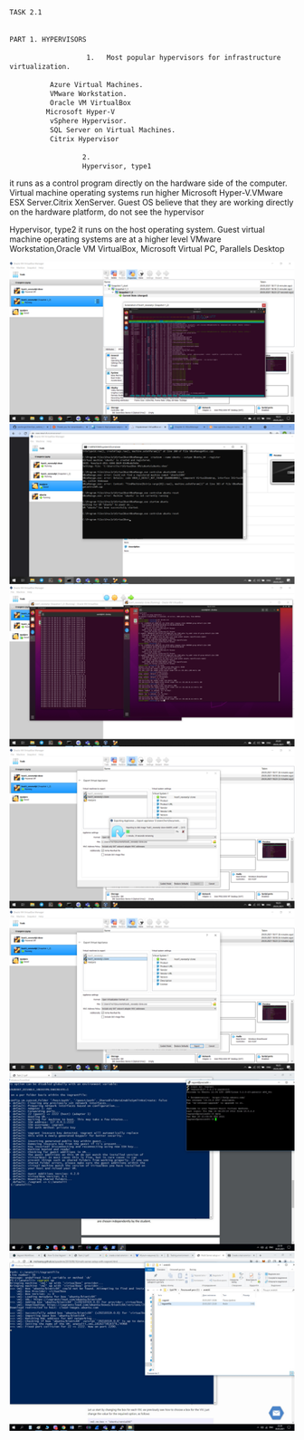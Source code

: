                                                                              TASK 2.1
                                                                          
                                                                          PART 1. HYPERVISORS
                                                                          
                       1.   Most popular hypervisors for infrastructure virtualization.
              
              Azure Virtual Machines.
              VMware Workstation.
              Oracle VM VirtualBox
             Microsoft Hyper-V
              vSphere Hypervisor.
              SQL Server on Virtual Machines.
              Citrix Hypervisor

                      2.
                      Hypervisor, type1
it runs as a control program directly on the hardware side of the computer. Virtual machine operating systems run higher
Microsoft Hyper-V.VMware ESX Server.Citrix XenServer.
Guest OS believe that they are working directly on the hardware platform, do not see the hypervisor

Hypervisor, type2
it runs on the host operating system. Guest virtual machine operating systems are at a higher level
VMware Workstation,Oracle VM VirtualBox, Microsoft Virtual PC, Parallels Desktop

                                                                     

![alt text](https://github.com/anvforgit/DevOps_online_Dnipro_2021Q2/blob/3a129632441273a1e4a48fb9d8da5093241ed954/M2/task2.1/screenshots/vbox_1.png)
![alt text](https://github.com/anvforgit/DevOps_online_Dnipro_2021Q2/blob/3a129632441273a1e4a48fb9d8da5093241ed954/M2/task2.1/screenshots/vbox_2.png)
![alt text](https://github.com/anvforgit/DevOps_online_Dnipro_2021Q2/blob/3a129632441273a1e4a48fb9d8da5093241ed954/M2/task2.1/screenshots/vbox_3.png)
![alt text](https://github.com/anvforgit/DevOps_online_Dnipro_2021Q2/blob/3a129632441273a1e4a48fb9d8da5093241ed954/M2/task2.1/screenshots/vbox_4.png)
![alt text](https://github.com/anvforgit/DevOps_online_Dnipro_2021Q2/blob/3a129632441273a1e4a48fb9d8da5093241ed954/M2/task2.1/screenshots/vbox_5.png)
![alt text](https://github.com/anvforgit/DevOps_online_Dnipro_2021Q2/blob/3a129632441273a1e4a48fb9d8da5093241ed954/M2/task2.1/screenshots/vagrant1.jpg)
![alt text](https://github.com/anvforgit/DevOps_online_Dnipro_2021Q2/blob/3a129632441273a1e4a48fb9d8da5093241ed954/M2/task2.1/screenshots/vagrant2.jpg)
